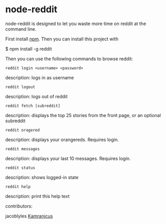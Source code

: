 node-reddit
========

node-reddit is designed to let you waste more time on reddit at the command line. 

First install [npm](http://npmjs.org/). Then you can install this project with 

   $ npm install -g reddit
   
Then you can use the following commands to browse reddit:

    reddit login <username> <password>
description: logs in as username

    reddit logout
description: logs out of reddit

    reddit fetch [subreddit]
description: displays the top 25 stories from the front page, or an optional subreddit

    reddit oragered
description: displays your orangereds. Requires login.

    reddit messages
description: displays your last 10 messages. Requires login.

    reddit status
description: shows logged-in state

    reddit help
description: print this help text




contributors:

jacoblyles
[Kamranicus](http://kamranicus.com)
